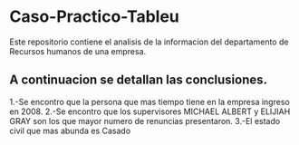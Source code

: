 # Caso-Practico-Tableu
Este repositorio contiene el analisis de la informacion del departamento de Recursos humanos de una empresa. 
## A continuacion se detallan las conclusiones. 
1.-Se encontro que la persona que mas tiempo tiene en la empresa ingreso en 2008.
2.-Se encontro que los supervisores MICHAEL ALBERT y ELIJIAH GRAY son los que mayor numero de renuncias presentaron.
3.-El estado civil que mas abunda es Casado
